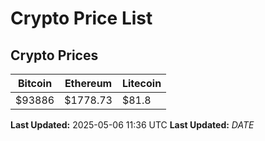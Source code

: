 # Crypto Price List

## Crypto Prices
| Bitcoin | Ethereum | Litecoin |
| ------- | -------- | -------- |
| $93886 | $1778.73 | $81.8 |
**Last Updated:** 2025-05-06 11:36 UTC
**Last Updated:** $DATE$
